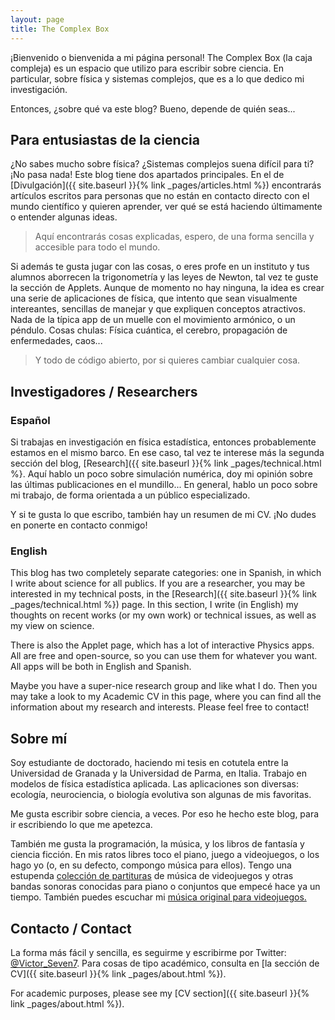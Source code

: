 ```yaml
---
layout: page
title: The Complex Box
---
```


¡Bienvenido o bienvenida a mi página personal! The Complex Box (la caja compleja) es un espacio que utilizo para escribir sobre ciencia. En particular, sobre física y sistemas complejos, que es a lo que dedico mi investigación.

Entonces, ¿sobre qué va este blog? Bueno, depende de quién seas...

## Para entusiastas de la ciencia

¿No sabes mucho sobre física? ¿Sistemas complejos suena difícil para ti? ¡No pasa nada! Este blog tiene dos apartados principales. En el de [Divulgación]({{ site.baseurl }}{% link _pages/articles.html %}) encontrarás artículos escritos para personas que no están en contacto directo con el mundo científico y quieren aprender, ver qué se está haciendo últimamente o entender algunas ideas.


> Aquí encontrarás cosas explicadas, espero, de una forma sencilla y accesible para todo el mundo. 

Si además te gusta jugar con las cosas, o eres profe en un instituto y tus alumnos aborrecen la trigonometría y las leyes de Newton, tal vez te guste la sección de Applets. Aunque de momento no hay ninguna, la idea es crear una serie de aplicaciones de física, que intento que sean visualmente intereantes, sencillas de manejar y que expliquen conceptos atractivos. Nada de la típica app de un muelle con el movimiento armónico, o un péndulo. Cosas chulas: Física cuántica, el cerebro, propagación de enfermedades, caos... 

> Y todo de código abierto, por si quieres cambiar cualquier cosa.

## Investigadores / Researchers

### Español

Si trabajas en investigación en física estadística, entonces probablemente estamos en el mismo barco. En ese caso, tal vez te interese más la segunda sección del blog, [Research]({{ site.baseurl }}{% link _pages/technical.html %}. Aquí hablo un poco sobre simulación numérica, doy mi opinión sobre las últimas publicaciones en el mundillo... En general, hablo un poco sobre mi trabajo, de forma orientada a un público especializado.

Y si te gusta lo que escribo, también hay un resumen de mi CV. ¡No dudes en ponerte en contacto conmigo!


### English

This blog has two completely separate categories: one in Spanish, in which I write about science for all publics. If you are a researcher, you may be interested in my technical posts, in the [Research]({{ site.baseurl }}{% link _pages/technical.html %}) page. In this section, I write (in English) my thoughts on recent works (or my own work) or technical issues, as well as my view on science. 

There is also the Applet page, which has a lot of interactive Physics apps. All are free and open-source, so you can use them for whatever you want. All apps will be both in English and Spanish.

Maybe you have a super-nice research group and like what I do. Then you may take a look to my Academic CV in this page, where you can find all the information about my research and interests. Please feel free to contact! 

## Sobre mí

Soy estudiante de doctorado, haciendo mi tesis en cotutela entre la Universidad de Granada y la Universidad de Parma, en Italia. Trabajo en modelos de física estadística aplicada. Las aplicaciones son diversas: ecología, neurociencia, o biología evolutiva son algunas de mis favoritas. 

Me gusta escribir sobre ciencia, a veces. Por eso he hecho este blog, para ir escribiendo lo que me apetezca.

También me gusta la programación, la música, y los libros de fantasía y ciencia ficción. En mis ratos libres toco el piano, juego a videojuegos, o los hago yo (o, en su defecto, compongo música para ellos). Tengo una estupenda [colección de partituras](href=http://victorsevenmusic.blogspot.com/) de música de videojuegos y otras bandas sonoras conocidas para piano o conjuntos que empecé hace ya un tiempo. También puedes escuchar mi [música original para videojuegos.](https://soundcloud.com/victorseven) 

## Contacto / Contact

La forma más fácil y sencilla, es seguirme y escribirme por Twitter: [@Victor_Seven7](https://twitter.com/Victor_Seven7). Para cosas de tipo académico, consulta en [la sección de CV]({{ site.baseurl }}{% link _pages/about.html %}).

For academic purposes, please see my [CV section]({{ site.baseurl }}{% link _pages/about.html %}). 



<!--
{% highlight scss %}
  .header {
    font-size: 100px;
  }
{% endhighlight %}
-->

